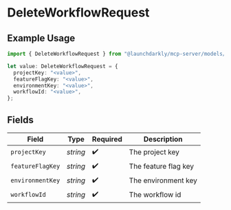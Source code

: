 # DeleteWorkflowRequest

## Example Usage

```typescript
import { DeleteWorkflowRequest } from "@launchdarkly/mcp-server/models/operations";

let value: DeleteWorkflowRequest = {
  projectKey: "<value>",
  featureFlagKey: "<value>",
  environmentKey: "<value>",
  workflowId: "<value>",
};
```

## Fields

| Field                | Type                 | Required             | Description          |
| -------------------- | -------------------- | -------------------- | -------------------- |
| `projectKey`         | *string*             | :heavy_check_mark:   | The project key      |
| `featureFlagKey`     | *string*             | :heavy_check_mark:   | The feature flag key |
| `environmentKey`     | *string*             | :heavy_check_mark:   | The environment key  |
| `workflowId`         | *string*             | :heavy_check_mark:   | The workflow id      |